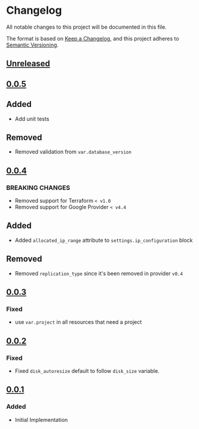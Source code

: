 # Changelog

All notable changes to this project will be documented in this file.

The format is based on [Keep a Changelog](https://keepachangelog.com/en/1.0.0/),
and this project adheres to [Semantic Versioning](https://semver.org/spec/v2.0.0.html).

## [Unreleased]

## [0.0.5]

## Added

- Add unit tests

## Removed

- Removed validation from `var.database_version`

## [0.0.4]

### BREAKING CHANGES

- Removed support for Terraform `< v1.0`
- Removed support for Google Provider `< v4.4`

## Added

- Added `allocated_ip_range` attribute to `settings.ip_configuration` block

## Removed

- Removed `replication_type` since it's been removed in provider `v0.4`

## [0.0.3]

### Fixed

- use `var.project` in all resources that need a project

## [0.0.2]

### Fixed

- Fixed `disk_autoresize` default to follow `disk_size` variable.

## [0.0.1]

### Added

- Initial Implementation

[unreleased]: https://github.com/mineiros-io/terraform-google-cloud-sql/compare/v0.0.5...HEAD
[0.0.5]: https://github.com/mineiros-io/terraform-google-cloud-sql/compare/v0.0.4...v0.0.5
[0.0.4]: https://github.com/mineiros-io/terraform-google-cloud-sql/compare/v0.0.3...v0.0.4
[0.0.3]: https://github.com/mineiros-io/terraform-google-cloud-sql/compare/v0.0.2...v0.0.3
[0.0.2]: https://github.com/mineiros-io/terraform-google-cloud-sql/compare/v0.0.1...v0.0.2
[0.0.1]: https://github.com/mineiros-io/terraform-google-cloud-sql/releases/tag/v0.0.1
